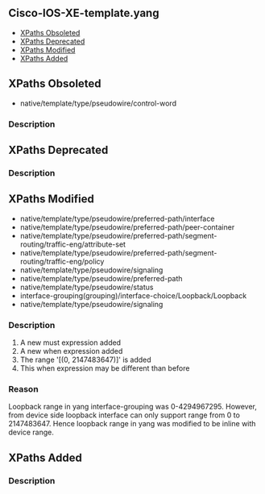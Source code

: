## Cisco-IOS-XE-template.yang


- [XPaths Obsoleted](#xpaths-obsoleted)
- [XPaths Deprecated](#xpaths-deprecated)
- [XPaths Modified](#xpaths-modified)
- [XPaths Added](#xpaths-added)

## XPaths Obsoleted

- native/template/type/pseudowire/control-word

### Description

## XPaths Deprecated

### Description

## XPaths Modified

- native/template/type/pseudowire/preferred-path/interface
- native/template/type/pseudowire/preferred-path/peer-container
- native/template/type/pseudowire/preferred-path/segment-routing/traffic-eng/attribute-set
- native/template/type/pseudowire/preferred-path/segment-routing/traffic-eng/policy
- native/template/type/pseudowire/signaling
- native/template/type/pseudowire/preferred-path
- native/template/type/pseudowire/status
- interface-grouping(grouping)/interface-choice/Loopback/Loopback
- native/template/type/pseudowire/signaling

### Description

1. A new must expression added
2. A new when expression added
3. The range '[(0, 2147483647)]' is added
4. This when expression may be different than before

### Reason

Loopback range in yang interface-grouping was 0-4294967295. However, from device side loopback interface can only support range from 0 to 2147483647. Hence loopback range in yang was modified to be inline with device range.

## XPaths Added

### Description
